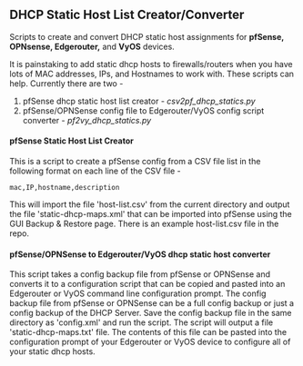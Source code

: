 ## DHCP Static Host List Creator/Converter ##
Scripts to create and convert DHCP static host assignments for **pfSense, OPNsense, Edgerouter,** and **VyOS** devices.

It is painstaking to add static dhcp hosts to firewalls/routers when you have lots of MAC addresses, IPs, and Hostnames to work with. These scripts can help. Currently there are two -
1. pfSense dhcp static host list creator - *csv2pf_dhcp_statics.py*
2. pfSense/OPNSense config file to Edgerouter/VyOS config script converter - *pf2vy_dhcp_statics.py*

#### pfSense Static Host List Creator ####
This is a script to create a pfSense config from a CSV file list in the following format on each line of the CSV file -
```
mac,IP,hostname,description
```
This will import the file 'host-list.csv' from the current directory and output the file 'static-dhcp-maps.xml' that can be imported into pfSense using the GUI Backup & Restore page. There is an example host-list.csv file in the repo.

#### pfSense/OPNSense to Edgerouter/VyOS dhcp static host converter ####
This script takes a config backup file from pfSense or OPNSense and converts it to a configuration script that can be copied and pasted into an Edgerouter or VyOS command line configuration prompt. The config backup file from pfSense or OPNSense can be a full config backup or just a config backup of the DHCP Server. 
Save the config backup file in the same directory as 'config.xml' and run the script. The script will output a file 'static-dhcp-maps.txt' file. The contents of this file can be pasted into the configuration prompt of your Edgerouter or VyOS device to configure all of your static dhcp hosts.
